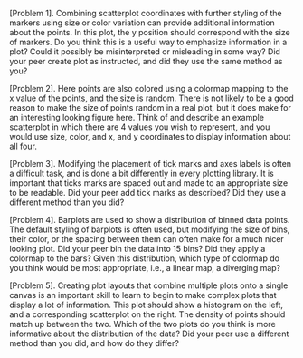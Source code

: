 [Problem 1]. Combining scatterplot coordinates with further styling of the markers using size or color variation can provide additional information about the points. In this plot, the y position should correspond with the size of markers. Do you think this is a useful way to emphasize information in a plot? Could it possibly be misinterpreted or misleading in some way? Did your peer create plot as instructed, and did they use the same method as you?

[Problem 2]. Here points are also colored using a colormap mapping to the x value of the points, and the size is random. There is not likely to be a good reason to make the size of points random in a real plot, but it does make for an interesting looking figure here. Think of and describe an example scatterplot in which there are 4 values you wish to represent, and you would use size, color, and x, and y coordinates to display information about all four.

[Problem 3]. Modifying the placement of tick marks and axes labels is often a difficult task, and is done a bit differently in every plotting library. It is important that ticks marks are spaced out and made to an appropriate size to be readable. Did your peer add tick marks as described? Did they use a different method than you did?

[Problem 4]. Barplots are used to show a distribution of binned data points. The default styling of barplots is often used, but modifying the size of bins, their color, or the spacing between them can often make for a much nicer looking plot. Did your peer bin the data into 15 bins? Did they apply a colormap to the bars? Given this distribution, which type of colormap do you think would be most appropriate, i.e., a linear map, a diverging map?

[Problem 5]. Creating plot layouts that combine multiple plots onto a single canvas is an important skill to learn to begin to make complex plots that display a lot of information. This plot should show a histogram on the left, and a corresponding scatterplot on the right. The density of points should match up between the two. Which of the two plots do you think is more informative about the distribution of the data? Did your peer use a different method than you did, and how do they differ?
